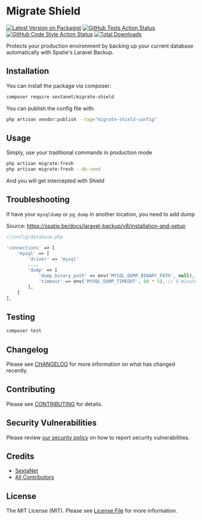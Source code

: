 # Migrate Shield

[![Latest Version on Packagist](https://img.shields.io/packagist/v/sextanet/migrate-shield.svg?style=flat-square)](https://packagist.org/packages/sextanet/migrate-shield)
[![GitHub Tests Action Status](https://img.shields.io/github/actions/workflow/status/sextanet/migrate-shield/run-tests.yml?branch=main&label=tests&style=flat-square)](https://github.com/sextanet/migrate-shield/actions?query=workflow%3Arun-tests+branch%3Amain)
[![GitHub Code Style Action Status](https://img.shields.io/github/actions/workflow/status/sextanet/migrate-shield/fix-php-code-style-issues.yml?branch=main&label=code%20style&style=flat-square)](https://github.com/sextanet/migrate-shield/actions?query=workflow%3A"Fix+PHP+code+style+issues"+branch%3Amain)
[![Total Downloads](https://img.shields.io/packagist/dt/sextanet/migrate-shield.svg?style=flat-square)](https://packagist.org/packages/sextanet/migrate-shield)

Protects your production environment by backing up your current database automatically with Spatie's Laravel Backup.

## Installation

You can install the package via composer:

```bash
composer require sextanet/migrate-shield
```

You can publish the config file with:

```bash
php artisan vendor:publish --tag="migrate-shield-config"
```

## Usage

Simply, use your traditional commands in production mode

```bash
php artisan migrate:fresh
php artisan migrate:fresh --db-seed
```

And you will get intercepted with Shield

## Troubleshooting

If have your `mysqldump` or `pg_dump` in another location, you need to add dump

Source: https://spatie.be/docs/laravel-backup/v8/installation-and-setup

```php
//config/database.php

'connections' => [
	'mysql' => [
		'driver' => 'mysql'
		...,
		'dump' => [
            'dump_binary_path' => env('MYSQL_DUMP_BINARY_PATH', null), // only the path, so without `mysqldump` or `pg_dump`
            'timeout' => env('MYSQL_DUMP_TIMEOUT', 60 * 5), // 5 minutes timuout
        ],
    ]
],
```

## Testing

```bash
composer test
```

## Changelog

Please see [CHANGELOG](CHANGELOG.md) for more information on what has changed recently.

## Contributing

Please see [CONTRIBUTING](CONTRIBUTING.md) for details.

## Security Vulnerabilities

Please review [our security policy](../../security/policy) on how to report security vulnerabilities.

## Credits

- [SextaNet](https://github.com/SextaNet)
- [All Contributors](../../contributors)

## License

The MIT License (MIT). Please see [License File](LICENSE.md) for more information.
